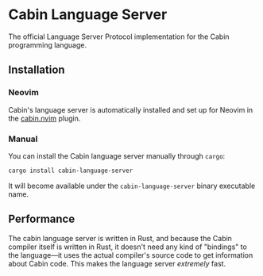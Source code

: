 # Cabin Language Server

The official Language Server Protocol implementation for the Cabin programming language.

## Installation

### Neovim

Cabin's language server is automatically installed and set up for Neovim in the [cabin.nvim](htts://github.com/cabin-language/cabin.nvim.git) plugin.

### Manual

You can install the Cabin language server manually through `cargo`:

```bash
cargo install cabin-language-server
```

It will become available under the `cabin-language-server` binary executable name.

## Performance

The cabin language server is written in Rust, and because the Cabin compiler itself is written in Rust, it doesn't need any kind of "bindings" to the language&mdash;it uses the actual compiler's source code to get information about Cabin code. This makes the language server *extremely* fast.
